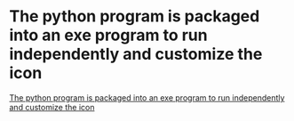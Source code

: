 # The python program is packaged into an exe program to run independently and customize the icon
[The python program is packaged into an exe program to run independently and customize the icon](https://aiwithcloud.com/2022/09/15/the_python_program_is_packaged_into_an_exe_program_to_run_independently_and_customize_the_icon/)